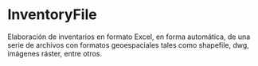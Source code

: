# InventoryFile
Elaboración de inventarios en formato Excel, en forma automática, de una serie de archivos con formatos geoespaciales tales como shapefile, dwg, imágenes ráster, entre otros.
